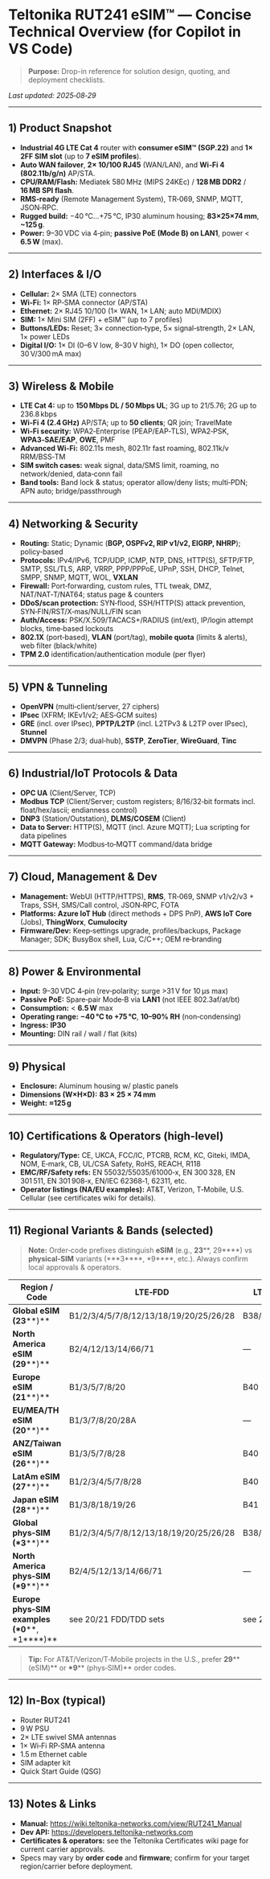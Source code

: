 
# Teltonika **RUT241 eSIM™** — Concise Technical Overview (for Copilot in VS Code)

> **Purpose:** Drop-in reference for solution design, quoting, and deployment checklists.

_Last updated: 2025‑08‑29_

---

## 1) Product Snapshot
- **Industrial 4G LTE Cat 4** router with **consumer eSIM™ (SGP.22)** and **1× 2FF SIM slot** (up to **7 eSIM profiles**).
- **Auto WAN failover**, **2× 10/100 RJ45** (WAN/LAN), and **Wi‑Fi 4 (802.11b/g/n)** AP/STA.
- **CPU/RAM/Flash:** Mediatek 580 MHz (MIPS 24KEc) / **128 MB DDR2** / **16 MB SPI flash**.
- **RMS‑ready** (Remote Management System), TR‑069, SNMP, MQTT, JSON‑RPC.
- **Rugged build:** −40 °C…+75 °C, IP30 aluminum housing; **83×25×74 mm**, **~125 g**.
- **Power:** 9–30 VDC via 4‑pin; **passive PoE (Mode B) on LAN1**, power < **6.5 W** (max).

---

## 2) Interfaces & I/O
- **Cellular:** 2× SMA (LTE) connectors
- **Wi‑Fi:** 1× RP‑SMA connector (AP/STA)
- **Ethernet:** 2× RJ45 10/100 (1× WAN, 1× LAN; auto MDI/MDIX)
- **SIM:** 1× Mini SIM (2FF) + eSIM™ (up to 7 profiles)
- **Buttons/LEDs:** Reset; 3× connection‑type, 5× signal‑strength, 2× LAN, 1× power LEDs
- **Digital I/O:** 1× DI (0–6 V low, 8–30 V high), 1× DO (open collector, 30 V/300 mA max)

---

## 3) Wireless & Mobile
- **LTE Cat 4:** up to **150 Mbps DL / 50 Mbps UL**; 3G up to 21/5.76; 2G up to 236.8 kbps
- **Wi‑Fi 4 (2.4 GHz)** AP/STA; up to **50 clients**; QR join; TravelMate
- **Wi‑Fi security:** WPA2‑Enterprise (PEAP/EAP‑TLS), WPA2‑PSK, **WPA3‑SAE/EAP**, **OWE**, PMF
- **Advanced Wi‑Fi:** 802.11s mesh, 802.11r fast roaming, 802.11k/v RRM/BSS‑TM
- **SIM switch cases:** weak signal, data/SMS limit, roaming, no network/denied, data‑conn fail
- **Band tools:** Band lock & status; operator allow/deny lists; multi‑PDN; APN auto; bridge/passthrough

---

## 4) Networking & Security
- **Routing:** Static; Dynamic (**BGP, OSPFv2, RIP v1/v2, EIGRP, NHRP**); policy‑based
- **Protocols:** IPv4/IPv6, TCP/UDP, ICMP, NTP, DNS, HTTP(S), SFTP/FTP, SMTP, SSL/TLS, ARP, VRRP, PPP/PPPoE, UPnP, SSH, DHCP, Telnet, SMPP, SNMP, MQTT, WOL, **VXLAN**
- **Firewall:** Port‑forwarding, custom rules, TTL tweak, DMZ, NAT/NAT‑T/NAT64; status page & counters
- **DDoS/scan protection:** SYN‑flood, SSH/HTTP(S) attack prevention, SYN‑FIN/RST/X‑mas/NULL/FIN scan
- **Auth/Access:** PSK/X.509/TACACS+/RADIUS (int/ext), IP/login attempt blocks, time‑based lockouts
- **802.1X** (port‑based), **VLAN** (port/tag), **mobile quota** (limits & alerts), web filter (black/white)
- **TPM 2.0** identification/authentication module (per flyer)

---

## 5) VPN & Tunneling
- **OpenVPN** (multi‑client/server, 27 ciphers)
- **IPsec** (XFRM; IKEv1/v2; AES‑GCM suites)
- **GRE** (incl. over IPsec), **PPTP/L2TP** (incl. L2TPv3 & L2TP over IPsec), **Stunnel**
- **DMVPN** (Phase 2/3; dual‑hub), **SSTP**, **ZeroTier**, **WireGuard**, **Tinc**

---

## 6) Industrial/IoT Protocols & Data
- **OPC UA** (Client/Server, TCP)
- **Modbus TCP** (Client/Server; custom registers; 8/16/32‑bit formats incl. float/hex/ascii; endianness control)
- **DNP3** (Station/Outstation), **DLMS/COSEM** (Client)
- **Data to Server:** HTTP(S), MQTT (incl. Azure MQTT); Lua scripting for data pipelines
- **MQTT Gateway:** Modbus‑to‑MQTT command/data bridge

---

## 7) Cloud, Management & Dev
- **Management:** WebUI (HTTP/HTTPS), **RMS**, TR‑069, SNMP v1/v2/v3 + Traps, SSH, SMS/Call control, JSON‑RPC, FOTA
- **Platforms:** **Azure IoT Hub** (direct methods + DPS PnP), **AWS IoT Core** (Jobs), **ThingWorx**, **Cumulocity**
- **Firmware/Dev:** Keep‑settings upgrade, profiles/backups, Package Manager; SDK; BusyBox shell, Lua, C/C++; OEM re‑branding

---

## 8) Power & Environmental
- **Input:** 9–30 VDC 4‑pin (rev‑polarity; surge >31 V for 10 µs max)
- **Passive PoE:** Spare‑pair Mode‑B via **LAN1** (not IEEE 802.3af/at/bt)
- **Consumption:** < **6.5 W** max
- **Operating range:** **−40 °C to +75 °C**, **10–90% RH** (non‑condensing)
- **Ingress:** **IP30**
- **Mounting:** DIN rail / wall / flat (kits)

---

## 9) Physical
- **Enclosure:** Aluminum housing w/ plastic panels
- **Dimensions (W×H×D):** **83 × 25 × 74 mm**
- **Weight:** **≈125 g**

---

## 10) Certifications & Operators (high‑level)
- **Regulatory/Type:** CE, UKCA, FCC/IC, PTCRB, RCM, KC, Giteki, IMDA, NOM, E‑mark, CB, UL/CSA Safety, RoHS, REACH, R118
- **EMC/RF/Safety refs:** EN 55032/55035/61000‑x, EN 300 328, EN 301 511, EN 301 908‑x, EN/IEC 62368‑1, 62311, etc.
- **Operator listings (NA/EU examples):** AT&T, Verizon, T‑Mobile, U.S. Cellular (see certificates wiki for details).

---

## 11) Regional Variants & Bands (selected)
> **Note:** Order‑code prefixes distinguish **eSIM** (e.g., **23****, 29****) vs **physical‑SIM** variants (**\*3****, \*9****, etc.). Always confirm local approvals & operators.

| Region / Code | LTE‑FDD | LTE‑TDD | 3G | 2G |
|---|---|---|---|---|
| **Global eSIM (23****)** | B1/2/3/4/5/7/8/12/13/18/19/20/25/26/28 | B38/39/40/41 | B1/2/4/5/6/8/19 | B2/3/5/8 |
| **North America eSIM (29****)** | B2/4/12/13/14/66/71 | — | B2/4/5 | — |
| **Europe eSIM (21****)** | B1/3/5/7/8/20 | B40 | B1/5/8 | B3/8 |
| **EU/MEA/TH eSIM (20****)** | B1/3/7/8/20/28A | — | B1/8 | B3/8 |
| **ANZ/Taiwan eSIM (26****)** | B1/3/5/7/8/28 | B40 | B1/5/8 | B3/5/8 |
| **LatAm eSIM (27****)** | B1/2/3/4/5/7/8/28 | B40 | B1/2/4/5/8 | B2/3/5/8 |
| **Japan eSIM (28****)** | B1/3/8/18/19/26 | B41 | B1/6/8/19 | — |
| **Global phys‑SIM (\*3****)** | B1/2/3/4/5/7/8/12/13/18/19/20/25/26/28 | B38/39/40/41 | B1/2/4/5/6/8/19 | B2/3/5/8 |
| **North America phys‑SIM (\*9****)** | B2/4/5/12/13/14/66/71 | — | B2/4/5 | — |
| **Europe phys‑SIM examples (\*0****, \*1****)** | see 20/21 FDD/TDD sets | see 21 (B40) | see 21 | see 21 |

> **Tip:** For AT&T/Verizon/T‑Mobile projects in the U.S., prefer **29**** (eSIM)** or **\*9**** (phys‑SIM)** order codes.

---

## 12) In‑Box (typical)
- Router RUT241
- 9 W PSU
- 2× LTE swivel SMA antennas
- 1× Wi‑Fi RP‑SMA antenna
- 1.5 m Ethernet cable
- SIM adapter kit
- Quick Start Guide (QSG)

---

## 13) Notes & Links
- **Manual:** https://wiki.teltonika-networks.com/view/RUT241_Manual  
- **Dev API:** https://developers.teltonika-networks.com  
- **Certificates & operators:** see the Teltonika Certificates wiki page for current carrier approvals.
- Specs may vary by **order code** and **firmware**; confirm for your target region/carrier before deployment.

